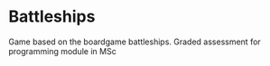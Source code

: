 # Battleships
Game based on the boardgame battleships. Graded assessment for programming module in MSc
